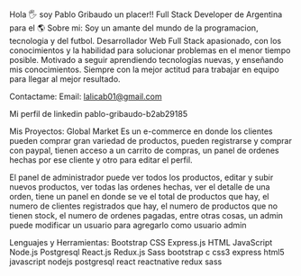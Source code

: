 Hola 🖐 soy Pablo Gribaudo un placer!! 
Full Stack Developer de Argentina para el 🌎
Sobre mi:
Soy un amante del mundo de la programacion, tecnologia y del futbol.
Desarrollador Web Full Stack apasionado, con los conocimientos y la habilidad para solucionar problemas en el menor tiempo posible.
Motivado a seguir aprendiendo tecnologías nuevas, y enseñando mis conocimientos.
Siempre con la mejor actitud para trabajar en equipo para llegar al mejor resultado.

Contactame:
Email: lalicab01@gmail.com

Mi perfil de linkedin pablo-gribaudo-b2ab29185


Mis Proyectos:
Global Market
Es un e-commerce en donde los clientes pueden comprar gran variedad de productos, pueden registrarse y comprar con paypal, tienen acceso a un carrito de compras, un panel de ordenes hechas por ese cliente y otro para editar el perfil.

El panel de administrador puede ver todos los productos, editar y subir nuevos productos, ver todas las ordenes hechas, ver el detalle de una orden, tiene un panel en donde se ve el total de productos que hay, el numero de clientes registrados que hay, el numero de productos que no tienen stock, el numero de ordenes pagadas, entre otras cosas, un admin puede modificar un usuario para agregarlo como usuario admin


Lenguajes y Herramientas:
Bootstrap
CSS
Express.js
HTML
JavaScript
Node.js
Postgresql
React.js
Redux.js
Sass
bootstrap c css3 express html5 javascript nodejs postgresql react reactnative redux sass
